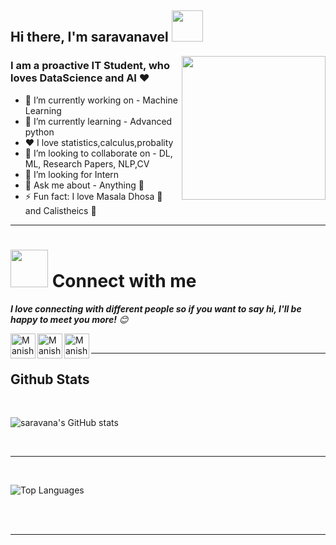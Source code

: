 
 <h2> Hi there, I'm saravanavel <img src="https://media.giphy.com/media/12oufCB0MyZ1Go/giphy.gif" width="50"></h2>
<img align='right' src="https://media.giphy.com/media/M9gbBd9nbDrOTu1Mqx/giphy.gif" width="230">


### I am a proactive IT Student, who loves DataScience and AI ❤️

- 🔭 I’m currently working on - Machine Learning
- 🌱 I’m currently learning - Advanced python
- ❤️ I love statistics,calculus,probality
- 👯 I’m looking to collaborate on - DL, ML, Research Papers, NLP,CV
- 🤔 I’m looking for Intern
- 💬 Ask me about - Anything 🤫
- ⚡ Fun fact: I love Masala Dhosa 🥘 and Calistheics 🏃

<!--[<img align="left" alt="codeSTACKr.com" width="22px" src="https://raw.githubusercontent.com/iconic/open-iconic/master/svg/globe.svg" />][website]
[<img align="left" alt="codeSTACKr | YouTube" width="22px" src="https://cdn.jsdelivr.net/npm/simple-icons@v3/icons/youtube.svg" />][youtube]-->
----
# <img src="https://media.giphy.com/media/LnQjpWaON8nhr21vNW/giphy.gif" width="60"> Connect with me <em><b>
 I love connecting with different people so if you want to say hi, I'll be happy to meet you more!</b> 😊</em>

[<img align="left" alt="Manish Sharma | LinkedIn" width="40px" src="https://img.icons8.com/color/48/000000/linkedin.png" />][linkedin]
[<img align="left" alt="Manish Sharma | Mail" width="40px" src="https://img.icons8.com/fluent/48/000000/gmail.png" />][Mail]
[<img align="left" alt="Manish Sharma | Instagram" width="40px" src="https://img.icons8.com/fluent/48/000000/instagram-new.png" />][Instagram]

<!--🌟 From [Manish Sharma](https://github.com/MANISH007700)-->
[linkedin]: https://www.linkedin.com/in/manish-sharma-355ba3189/
[Mail]: https://mail.google.com/mail/u/0/?view=cm&fs=1&to=monalmonal007@gmail.com.com&su=SUBJECT&body=BODY&tf=1
[Instagram]: https://www.instagram.com/lucifer_x007/


<br />




----


## Github Stats
<br>

![saravana's GitHub stats](https://github-readme-stats.vercel.app/api?username=saravana611&show_icons=true&theme=blue-green)

<br>

----

<br>

![Top Languages](https://github-readme-stats.vercel.app/api/top-langs/?username=saravana611&layout=compact&theme=blue-green)



<br>
<br>

----

<br>


